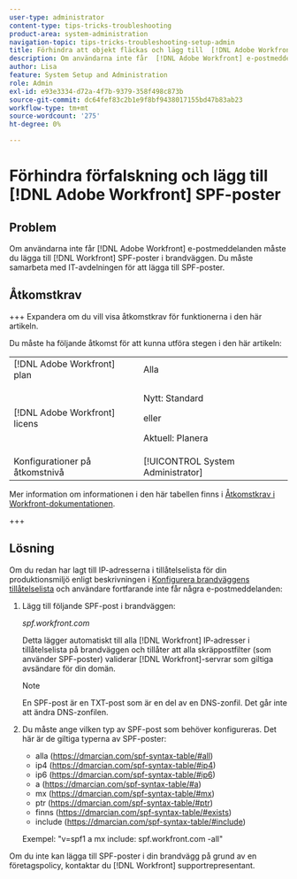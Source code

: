 ```yaml
---
user-type: administrator
content-type: tips-tricks-troubleshooting
product-area: system-administration
navigation-topic: tips-tricks-troubleshooting-setup-admin
title: Förhindra att objekt fläckas och lägg till  [!DNL Adobe Workfront] SPF-poster
description: Om användarna inte får  [!DNL Adobe Workfront] e-postmeddelanden måste du lägga till  [!DNL Workfront] SPF-poster i brandväggen. Du måste samarbeta med IT-avdelningen för att lägga till SPF-poster.
author: Lisa
feature: System Setup and Administration
role: Admin
exl-id: e93e3334-d72a-4f7b-9379-358f498c873b
source-git-commit: dc64fef83c2b1e9f8bf9438017155bd47b83ab23
workflow-type: tm+mt
source-wordcount: '275'
ht-degree: 0%

---
```


# Förhindra förfalskning och lägg till [!DNL Adobe Workfront] SPF-poster

## Problem

Om användarna inte får [!DNL Adobe Workfront] e-postmeddelanden måste du lägga till [!DNL Workfront] SPF-poster i brandväggen. Du måste samarbeta med IT-avdelningen för att lägga till SPF-poster.

## Åtkomstkrav

+++ Expandera om du vill visa åtkomstkrav för funktionerna i den här artikeln.

Du måste ha följande åtkomst för att kunna utföra stegen i den här artikeln:

<table style="table-layout:auto"> 
 <col> 
 <col> 
 <tbody> 
  <tr> 
   <td role="rowheader">[!DNL Adobe Workfront] plan</td> 
   <td>Alla</td> 
  </tr> 
  <tr> 
   <td role="rowheader">[!DNL Adobe Workfront] licens</td> 
   <td>
   <p>Nytt: Standard</p>
   <p>eller</p>
   <p>Aktuell: Planera</p></td> 
  </tr> 
  <tr> 
   <td role="rowheader">Konfigurationer på åtkomstnivå</td> 
   <td>[!UICONTROL System Administrator]</td> 
  </tr> 
 </tbody> 
</table>

Mer information om informationen i den här tabellen finns i [Åtkomstkrav i Workfront-dokumentationen](/help/quicksilver/administration-and-setup/add-users/access-levels-and-object-permissions/access-level-requirements-in-documentation.md).

+++

## Lösning

Om du redan har lagt till IP-adresserna i tillåtelselista för din produktionsmiljö enligt beskrivningen i [Konfigurera brandväggens tillåtelselista](../../administration-and-setup/get-started-wf-administration/configure-your-firewall.md) och användare fortfarande inte får några e-postmeddelanden:

1. Lägg till följande SPF-post i brandväggen:

   *spf.workfront.com*

   Detta lägger automatiskt till alla [!DNL Workfront] IP-adresser i tillåtelselista på brandväggen och tillåter att alla skräppostfilter (som använder SPF-poster) validerar [!DNL Workfront]-servrar som giltiga avsändare för din domän.

   >[!NOTE]
   >
   > En SPF-post är en TXT-post som är en del av en DNS-zonfil. Det går inte att ändra DNS-zonfilen.

1. Du måste ange vilken typ av SPF-post som behöver konfigureras. Det här är de giltiga typerna av SPF-poster:

   * alla (https://dmarcian.com/spf-syntax-table/#all)
   * ip4 (https://dmarcian.com/spf-syntax-table/#ip4)
   * ip6 (https://dmarcian.com/spf-syntax-table/#ip6)
   * a (https://dmarcian.com/spf-syntax-table/#a)
   * mx (https://dmarcian.com/spf-syntax-table/#mx)
   * ptr (https://dmarcian.com/spf-syntax-table/#ptr)
   * finns (https://dmarcian.com/spf-syntax-table/#exists)
   * include (https://dmarcian.com/spf-syntax-table/#include)

   Exempel: &quot;v=spf1 a mx include: spf.workfront.com -all&quot;

Om du inte kan lägga till SPF-poster i din brandvägg på grund av en företagspolicy, kontaktar du [!DNL Workfront] supportrepresentant.

